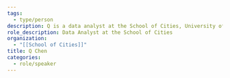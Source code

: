 ```yaml
---
tags:
  - type/person
description: Q is a data analyst at the School of Cities, University of Toronto.
role_description: Data Analyst at the School of Cities
organization:
  - "[[School of Cities]]"
title: Q Chen
categories:
  - role/speaker
---
```

